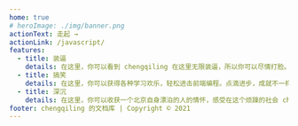 ```yaml
---
home: true
# heroImage: ./img/banner.png
actionText: 走起 →
actionLink: /javascript/
features:
  - title: 装逼
    details: 在这里，你可以看到 chengqiling 在这里无限装逼，所以你可以尽情打脸。就算你懂，没关系，打了脸再说~
  - title: 搞笑
    details: 在这里，你可以获得各种学习欢乐，轻松进击前端编程。点滴进步，成就不一样的你。
  - title: 深沉
    details: 在这里，你可以收获一个北京自身漂泊的人的情怀，感受在这个烦躁的社会 chengqiling 如何安身立命。
footer: chengqiling 的文档库 | Copyright © 2021
---
```

